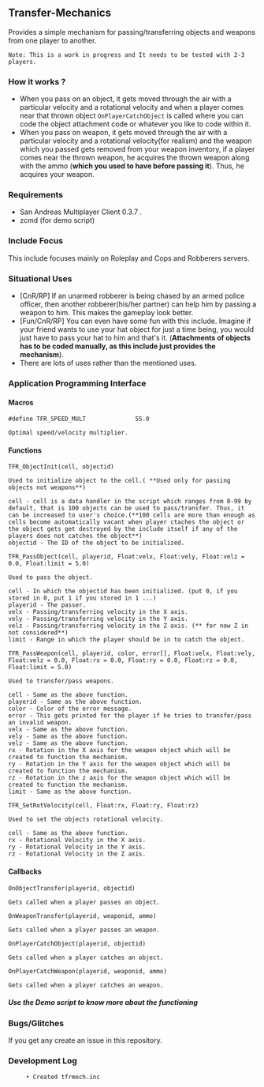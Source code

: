 ## Transfer-Mechanics

Provides a simple mechanism for passing/transferring objects and weapons from one player to another.

`Note: This is a work in progress and It needs to be tested with 2-3 players.`

### How it works ?
* When you pass on an object, it gets moved through the air with a particular velocity and a rotational velocity
  and when a player comes near that thrown object `OnPlayerCatchObject` is called where you can code the object attachment
  code or whatever you like to code within it.
* When you pass on weapon, it gets moved through the air with a particular velocity and a rotational velocity(for realism)
  and the weapon which you passed gets removed from your weapon inventory, if a player comes near the thrown weapon, he
  acquires the thrown weapon along with the ammo (**which you used to have before passing it**). Thus, he acquires your
  weapon.

### Requirements

* San Andreas Multiplayer Client 0.3.7 .
* zcmd (for demo script)

### Include Focus

This include focuses mainly on Roleplay and Cops and Robberers servers.

### Situational Uses

* [CnR/RP] If an unarmed robberer is being chased by an armed police officer, then another robberer(his/her partner) can help him by passing a weapon to him. This makes the gameplay look better.
* [Fun/CnR/RP] You can even have some fun with this include. Imagine if your friend wants to use your hat object for just a time being, you would just have to pass your hat to him and that's it. (**Attachments of objects has to be coded manually, as this include just provides the mechanism**).
* There are lots of uses rather than the mentioned uses.

### Application Programming Interface

#### Macros

```PAWN
#define TFR_SPEED_MULT           	55.0

Optimal speed/velocity multiplier.
```

#### Functions

 ```PAWN
TFR_ObjectInit(cell, objectid)

Used to initialize object to the cell.( **Used only for passing objects not weapons**)

cell - cell is a data handler in the script which ranges from 0-99 by default, that is 100 objects can be used to pass/transfer. Thus, it can be increased to user's choice.(**100 cells are more than enough as cells become automatically vacant when player ctaches the object or the object gets get destroyed by the include itself if any of the players does not catches the object**)
objectid - The ID of the object to be initialized.

```

 ```PAWN
TFR_PassObject(cell, playerid, Float:velx, Float:vely, Float:velz = 0.0, Float:limit = 5.0)
 
Used to pass the object.

cell - In which the objectid has been initialized. (put 0, if you stored in 0, put 1 if you stored in 1 ...)
playerid - The passer.
velx - Passing/transferring velocity in the X axis.
vely - Passing/transferring velocity in the Y axis.
velz - Passing/transferring velocity in the Z axis. (** for now Z in not considered**)
limit - Range in which the player should be in to catch the object.
```

```PAWN
TFR_PassWeapon(cell, playerid, color, error[], Float:velx, Float:vely, Float:velz = 0.0, Float:rx = 0.0, Float:ry = 0.0, Float:rz = 0.0, Float:limit = 5.0)

Used to transfer/pass weapons.

cell - Same as the above function.
playerid - Same as the above function.
color - Color of the error message.
error - This gets printed for the player if he tries to transfer/pass an invalid weapon.
velx - Same as the above function.
vely - Same as the above function.
velz - Same as the above function.
rx - Rotation in the X axis for the weapon object which will be created to function the mechanism.
ry - Rotation in the Y axis for the weapon object which will be created to function the mechanism.
rz - Rotation in the z axis for the weapon object which will be created to function the mechanism.
limit - Same as the above function.
```

```PAWN
TFR_SetRotVelocity(cell, Float:rx, Float:ry, Float:rz)

Used to set the objects rotational velocity.

cell - Same as the above function.
rx - Rotational Velocity in the X axis.
ry - Rotational Velocity in the Y axis.
rz - Rotational Velocity in the Z axis.
```

#### Callbacks

```PAWN
OnObjectTransfer(playerid, objectid)

Gets called when a player passes an object.
```

```PAWN
OnWeaponTransfer(playerid, weaponid, ammo)

Gets called when a player passes an weapon.
```

```PAWN
OnPlayerCatchObject(playerid, objectid)

Gets called when a player catches an object.
```

```PAWN
OnPlayerCatchWeapon(playerid, weaponid, ammo)

Gets called when a player catches an weapon.
```

##### Use the Demo script to know more about the functioning

### Bugs/Glitches

If you get any create an issue in this repository.

### Development Log

`     • Created tfrmech.inc`

